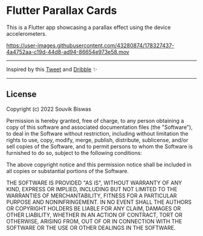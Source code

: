# Flutter Parallax Cards

This is a Flutter app showcasing a parallax effect using the device accelerometers.

https://user-images.githubusercontent.com/43280874/178327437-4a4752aa-c19d-44d8-ad94-86654e973e58.mov

---

Inspired by this [Tweet](https://twitter.com/lima_lucas3/status/1545956814650499072) and [Dribble](https://dribbble.com/shots/14330503--Parallax-Travel-Cards) ✨

---

## License

Copyright (c) 2022 Souvik Biswas

Permission is hereby granted, free of charge, to any person obtaining a copy
of this software and associated documentation files (the "Software"), to deal
in the Software without restriction, including without limitation the rights
to use, copy, modify, merge, publish, distribute, sublicense, and/or sell
copies of the Software, and to permit persons to whom the Software is
furnished to do so, subject to the following conditions:

The above copyright notice and this permission notice shall be included in all
copies or substantial portions of the Software.

THE SOFTWARE IS PROVIDED "AS IS", WITHOUT WARRANTY OF ANY KIND, EXPRESS OR
IMPLIED, INCLUDING BUT NOT LIMITED TO THE WARRANTIES OF MERCHANTABILITY,
FITNESS FOR A PARTICULAR PURPOSE AND NONINFRINGEMENT. IN NO EVENT SHALL THE
AUTHORS OR COPYRIGHT HOLDERS BE LIABLE FOR ANY CLAIM, DAMAGES OR OTHER
LIABILITY, WHETHER IN AN ACTION OF CONTRACT, TORT OR OTHERWISE, ARISING FROM,
OUT OF OR IN CONNECTION WITH THE SOFTWARE OR THE USE OR OTHER DEALINGS IN THE
SOFTWARE.
